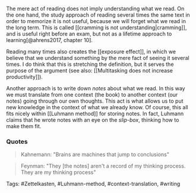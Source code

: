The mere act of reading does not imply understanding what we read. On the one hand, the study approach of reading several times the same text in order to memorize it is not useful, because we will forget what we read in the long term. This is called [[cramming is not understanding|cramming]], and is useful right before an exam, but not as a lifetime approach to learning[@ahrens2017, chapter 10]. 

Reading many times also creates the [[exposure effect]], in which we believe that we understand something by the mere fact of seeing it several times. I do think that this is stretching the definition, but it serves the purpose of the argument (see also: [[Multitasking does not increase productivity]]). 

Another approach is to write down *notes* about what we read. In this way we must translate from one context (the book) to another context (our notes) going through our own thoughts. This act is what allows us to put new knowledge in the context of what we already know. Of course, this all fits nicely within [[Luhmann method]] for storing notes. In fact, Luhmann claims that he wrote notes with an eye on the *slip-box*, thinking how to make them fit. 

### Quotes
> Kahnemann: "Brains are machines that jump to conclusions"

> Feynman: "They [the notes] aren't a record of my thinking process. They are my thinking process" 

Tags: #Zettelkasten, #Luhmann-method, #context-translation, #writing